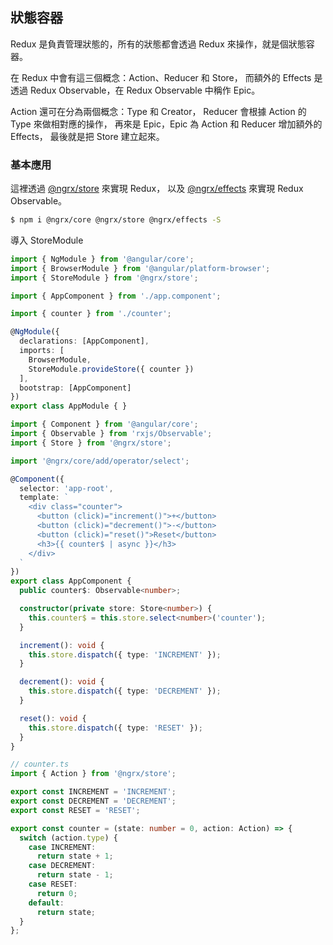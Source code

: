 ## 狀態容器

Redux 是負責管理狀態的，所有的狀態都會透過 Redux 來操作，就是個狀態容器。

在 Redux 中會有這三個概念：Action、Reducer 和 Store，
而額外的 Effects 是透過 Redux Observable，在 Redux Observable 中稱作 Epic。

Action 還可在分為兩個概念：Type 和 Creator，
Reducer 會根據 Action 的 Type 來做相對應的操作，
再來是 Epic，Epic 為 Action 和 Reducer 增加額外的 Effects，
最後就是把 Store 建立起來。

### 基本應用

這裡透過 [@ngrx/store](https://github.com/ngrx/store) 來實現 Redux，
以及 [@ngrx/effects](https://github.com/ngrx/effects) 來實現 Redux Observable。

```bash
$ npm i @ngrx/core @ngrx/store @ngrx/effects -S
```

導入 StoreModule

```ts
import { NgModule } from '@angular/core';
import { BrowserModule } from '@angular/platform-browser';
import { StoreModule } from '@ngrx/store';

import { AppComponent } from './app.component';

import { counter } from './counter';

@NgModule({
  declarations: [AppComponent],
  imports: [
    BrowserModule,
    StoreModule.provideStore({ counter })
  ],
  bootstrap: [AppComponent]
})
export class AppModule { }
```

```ts
import { Component } from '@angular/core';
import { Observable } from 'rxjs/Observable';
import { Store } from '@ngrx/store';

import '@ngrx/core/add/operator/select';

@Component({
  selector: 'app-root',
  template: `
    <div class="counter">
      <button (click)="increment()">+</button>
      <button (click)="decrement()">-</button>
      <button (click)="reset()">Reset</button>
      <h3>{{ counter$ | async }}</h3>
    </div>
  `
})
export class AppComponent {
  public counter$: Observable<number>;

  constructor(private store: Store<number>) {
    this.counter$ = this.store.select<number>('counter');
  }

  increment(): void {
    this.store.dispatch({ type: 'INCREMENT' });
  }

  decrement(): void {
    this.store.dispatch({ type: 'DECREMENT' });
  }

  reset(): void {
    this.store.dispatch({ type: 'RESET' });
  }
}
```

```ts
// counter.ts
import { Action } from '@ngrx/store';

export const INCREMENT = 'INCREMENT';
export const DECREMENT = 'DECREMENT';
export const RESET = 'RESET';

export const counter = (state: number = 0, action: Action) => {
  switch (action.type) {
    case INCREMENT:
      return state + 1;
    case DECREMENT:
      return state - 1;
    case RESET:
      return 0;
    default:
      return state;
  }
};
```
